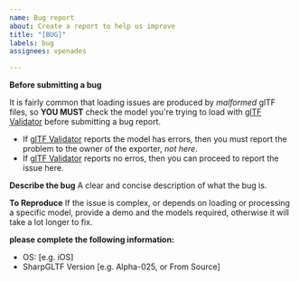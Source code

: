 ```yaml
---
name: Bug report
about: Create a report to help us improve
title: "[BUG]"
labels: bug
assignees: vpenades

---
```


**Before submitting a bug**

It is fairly common that loading issues are produced by _malformed_ glTF files, so **YOU MUST** check the model you're trying to load with [glTF Validator](https://github.khronos.org/glTF-Validator/) before submitting a bug report.

- If [glTF Validator](https://github.khronos.org/glTF-Validator/) reports the model has errors, then you must report the problem to the owner of the exporter, _not here_.
- If [glTF Validator](https://github.khronos.org/glTF-Validator/) reports no erros, then you can proceed to report the issue here.

**Describe the bug**
A clear and concise description of what the bug is.

**To Reproduce**
If the issue is complex, or depends on loading or processing a specific model, provide a demo and the models required, otherwise it will take a lot longer to fix.

**please complete the following information:**
 - OS: [e.g. iOS]
 - SharpGLTF Version [e.g. Alpha-025, or From Source]
